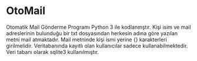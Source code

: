 # OtoMail
Otomatik Mail Gönderme Programı
Python 3 ile kodlanmştır.
Kişi isim ve mail adreslerinin bulunduğu bir txt dosyasından herkesin adına göre yazılan metni mail atmaktadır.
Mail metninde kişi ismi yerine {} karakterleri girilmelidir.
Veritabanında kayıtlı olan kullanıcılar sadece kullanabilmektedir. Veri tabanı olarak sqlite3 kullanılmıştır.
